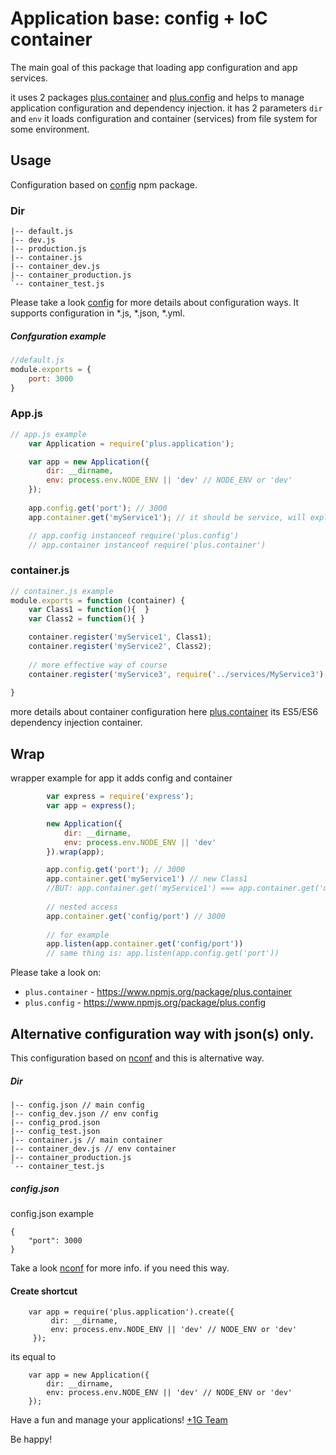 # Application base: config + IoC container

The main goal of this package that loading app configuration and app services.

it uses 2 packages [plus.container](https://www.npmjs.com/package/plus.container) and [plus.config](https://www.npmjs.com/package/plus.config) and helps to manage application configuration and dependency injection.
it has 2 parameters `dir` and `env` it loads configuration and container (services) from file system for some environment.

## Usage
Configuration based on [config](https://www.npmjs.com/package/config) npm package.

### Dir
```
|-- default.js
|-- dev.js
|-- production.js
|-- container.js
|-- container_dev.js
|-- container_production.js
`-- container_test.js
```

Please take a look [config](https://www.npmjs.com/package/config) for more details about configuration ways. 
It supports configuration in *.js, *.json, *.yml.

##### Confguration example
```javascript
//default.js
module.exports = {
    port: 3000
}
```
### App.js
```javascript
// app.js example
    var Application = require('plus.application');

    var app = new Application({
        dir: __dirname,
        env: process.env.NODE_ENV || 'dev' // NODE_ENV or 'dev'
    });
    
    app.config.get('port'); // 3000
    app.container.get('myService1'); // it should be service, will explain soon.

    // app.config instanceof require('plus.config')
    // app.container instanceof require('plus.container')
```

### container.js
```javascript
// container.js example
module.exports = function (container) {
    var Class1 = function(){  }
    var Class2 = function(){ }

    container.register('myService1', Class1);
    container.register('myService2', Class2);
    
    // more effective way of course
    container.register('myService3', require('../services/MyService3'), ['myService1', 'myService2']);
    
}
```
more details about container configuration here [plus.container](https://www.npmjs.com/package/plus.container) 
its ES5/ES6 dependency injection container.

## Wrap
wrapper example for app it adds config and container
```javascript
        var express = require('express');
        var app = express();

        new Application({
            dir: __dirname,
            env: process.env.NODE_ENV || 'dev'
        }).wrap(app);

        app.config.get('port'); // 3000
        app.container.get('myService1') // new Class1
        //BUT: app.container.get('myService1') === app.container.get('myService1')
        
        // nested access
        app.container.get('config/port') // 3000
        
        // for example
        app.listen(app.container.get('config/port'))
        // same thing is: app.listen(app.config.get('port'))
```

Please take a look on:
- `plus.container` - https://www.npmjs.org/package/plus.container
- `plus.config` - https://www.npmjs.org/package/plus.config

## Alternative configuration way with json(s) only.
This configuration based on [nconf](https://www.npmjs.com/package/nconf) and this is alternative way.

##### Dir
```
|-- config.json // main config
|-- config_dev.json // env config
|-- config_prod.json
|-- config_test.json
|-- container.js // main container
|-- container_dev.js // env container
|-- container_production.js
`-- container_test.js
```

##### config.json
config.json example
```
{
    "port": 3000
}
```
Take a look [nconf](https://www.npmjs.com/package/nconf) for more info. if you need this way.

#### Create shortcut
```
    var app = require('plus.application').create({
         dir: __dirname,
         env: process.env.NODE_ENV || 'dev' // NODE_ENV or 'dev'
     });
```

its equal to
```
    var app = new Application({
        dir: __dirname,
        env: process.env.NODE_ENV || 'dev' // NODE_ENV or 'dev'
    });

```

Have a fun and manage your applications!
[+1G Team](http://plus1generation.com)

Be happy!

